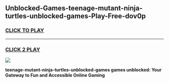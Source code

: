 
## Unblocked-Games-teenage-mutant-ninja-turtles-unblocked-games-Play-Free-dov0p
<h3>
<a href="https://premium76.site?title=teenage-mutant-ninja-turtles-unblocked-games&ref=18A1">CLICK TO PLAY</a></h3>
<hr>

<h3>
<a href="https://premium76.site?title=teenage-mutant-ninja-turtles-unblocked-games&ref=18A1">CLICK 2 PLAY</a>
  
</h3>

<a href="https://premium76.site?title=teenage-mutant-ninja-turtles-unblocked-games&ref=18A1"><img src="https://clearcache.store/games.png"></a>


**teenage-mutant-ninja-turtles-unblocked-games games unblocked: Your Gateway to Fun and Accessible Online Gaming**
